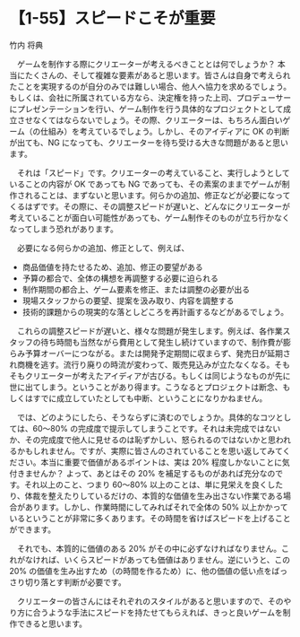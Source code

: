 # 【1-55】スピードこそが重要

<div class="author">竹内 将典</div>

　ゲームを制作する際にクリエーターが考えるべきこととは何でしょうか？ 本当にたくさんの、そして複雑な要素があると思います。皆さんは自身で考えられたことを実現するのが自分のみでは難しい場合、他人へ協力を求めるでしょう。もしくは、会社に所属されている方なら、決定権を持った上司、プロデューサーにプレゼンテーションを行い、ゲーム制作を行う具体的なプロジェクトとして成立させなくてはならないでしょう。その際、クリエーターは、もちろん面白いゲーム（の仕組み）を考えているでしょう。しかし、そのアイディアに OK の判断が出ても、NG になっても、クリエーターを待ち受ける大きな問題があると思います。

　それは「スピード」です。クリエーターの考えていること、実行しようとしていることの内容が OK であっても NG であっても、その素案のままでゲームが制作されることは、まずないと思います。何らかの追加、修正などが必要になってくるはずです。その際に、その調整スピードが遅いと、どんなにクリエーターが考えていることが面白い可能性があっても、ゲーム制作そのものが立ち行かなくなってしまう恐れがあります。

　必要になる何らかの追加、修正として、例えば、

* 商品価値を持たせるため、追加、修正の要望がある
* 予算の都合で、全体の構想を再調整する必要に迫られる
* 制作期間の都合上、ゲーム要素を修正、または調整の必要が出る
* 現場スタッフからの要望、提案を汲み取り、内容を調整する
* 技術的課題からの現実的な落としどころを再計画するなどがあるでしょう。

　これらの調整スピードが遅いと、様々な問題が発生します。例えば、各作業スタッフの待ち時間も当然ながら費用として発生し続けていますので、制作費が膨らみ予算オーバーにつながる。または開発予定期間に収まらず、発売日が延期され商機を逃す。流行り廃りの時流が変わって、販売見込みが立たなくなる。そもそもクリエーターが考えたアイディアが古びる。もしくは同じようなものが先に世に出てしまう。ということがあり得ます。こうなるとプロジェクトは断念、もしくはすでに成立していたとしても中断、ということになりかねません。

　では、どのようにしたら、そうならずに済むのでしょうか。具体的なコツとしては、60～80% の完成度で提示してしまうことです。それは未完成ではないか、その完成度で他人に見せるのは恥ずかしい、怒られるのではないかと思われるかもしれません。ですが、実際に皆さんのされていることを思い返してみてください。本当に重要で価値があるポイントは、実は 20% 程度しかないことに気付きませんか？ よって、あとはその 20% を補足するものがあれば充分なのです。それ以上のこと、つまり 60～80% 以上のことは、単に見栄えを良くしたり、体裁を整えたりしているだけの、本質的な価値を生み出さない作業である場合があります。しかし、作業時間にしてみればそれで全体の 50% 以上かかっているということが非常に多くあります。その時間を省けばスピードを上げることができます。

　それでも、本質的に価値のある 20% がその中に必ずなければなりません。これがなければ、いくらスピードがあっても価値はありません。逆にいうと、この 20% の価値を生み出すため（の時間を作るため）に、他の価値の低い点をばっさり切り落とす判断が必要です。

　クリエーターの皆さんにはそれぞれのスタイルがあると思いますので、そのやり方に合うような手法にスピードを持たせてもらえれば、きっと良いゲームを制作できると思います。

